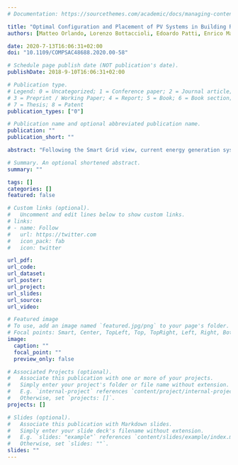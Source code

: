 ```yaml
---
# Documentation: https://sourcethemes.com/academic/docs/managing-content/

title: "Optimal Configuration and Placement of PV Systems in Building Roofs with Cost Analysis"
authors: [Matteo Orlando, Lorenzo Bottaccioli, Edoardo Patti, Enrico Macii, Sara Vinco, Massimo Poncino]

date: 2020-7-13T16:06:31+02:00
doi: "10.1109/COMPSAC48688.2020.00-58"

# Schedule page publish date (NOT publication's date).
publishDate: 2018-9-10T16:06:31+02:00

# Publication type.
# Legend: 0 = Uncategorized; 1 = Conference paper; 2 = Journal article;
# 3 = Preprint / Working Paper; 4 = Report; 5 = Book; 6 = Book section;
# 7 = Thesis; 8 = Patent
publication_types: ["0"]

# Publication name and optional abbreviated publication name.
publication: ""
publication_short: ""

abstract: "Following the Smart Grid view, current energy generation systems based on fossil fuels will be replaced with renewable energy sources. Photovoltaic (PV) is currently considered the most promising technology, due to decreasing costs of the devices and to the limited invasiveness in existing infrastructures, that make PV installations quite common urban buildings' roofs. To maximise both power production and Return Of Investment (ROI) of PV installations, new techniques and methodologies should be applied to limit sources of inefficiencies, like shading and power losses due to an incorrect installation. In this paper, we propose a novel solution for an optimal configuration and placement of PV systems in buildings' roofs. Given a number of alternative configurations and a roof of interest, it combines detailed geographic and irradiance information to determine the optimal PV installation, by maximizing both power production and ROI. Our simulation results on two real-world roofs demonstrate an improvement on power generation up to 23% w.r.t. standard compact installations. These results also highlight that a cost analysis, often ignored by standard installation strategies, is nonetheless necessary to guarantee optimal results in terms of PV production and revenue."

# Summary. An optional shortened abstract.
summary: ""

tags: []
categories: []
featured: false

# Custom links (optional).
#   Uncomment and edit lines below to show custom links.
# links:
# - name: Follow
#   url: https://twitter.com
#   icon_pack: fab
#   icon: twitter

url_pdf:
url_code:
url_dataset:
url_poster:
url_project:
url_slides:
url_source:
url_video:

# Featured image
# To use, add an image named `featured.jpg/png` to your page's folder. 
# Focal points: Smart, Center, TopLeft, Top, TopRight, Left, Right, BottomLeft, Bottom, BottomRight.
image:
  caption: ""
  focal_point: ""
  preview_only: false

# Associated Projects (optional).
#   Associate this publication with one or more of your projects.
#   Simply enter your project's folder or file name without extension.
#   E.g. `internal-project` references `content/project/internal-project/index.md`.
#   Otherwise, set `projects: []`.
projects: []

# Slides (optional).
#   Associate this publication with Markdown slides.
#   Simply enter your slide deck's filename without extension.
#   E.g. `slides: "example"` references `content/slides/example/index.md`.
#   Otherwise, set `slides: ""`.
slides: ""
---
```

